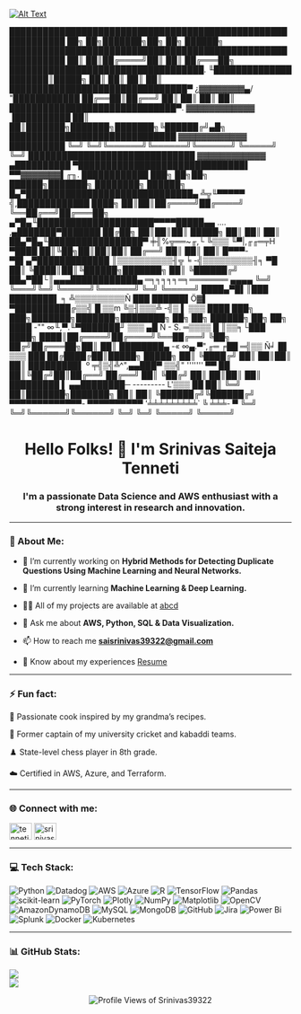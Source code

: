 [![Alt Text](https://user-images.githubusercontent.com/74038190/212750672-2f3f2b50-c84f-4ed8-a60a-849ae69ff9df.gif)](https://user-images.githubusercontent.com/74038190/212750672-2f3f2b50-c84f-4ed8-a60a-849ae69ff9df.gif)

████████████████████████████████████████████████████████████ ██╗ ██╗███████╗██╗ ██╗ ██████╗ ████████████████████████████████████████████████████████████ ██║ ██║██╔════╝██║ ██║ ██╔═══██╗ ███████████████████████████████████. ╙██████████████ ███████║█████╗ ██║ ██║ ██║ ██║ ████████████████████████████████▀ ¿▓▓▓▓▓▓▓▓▄/ "████████████ ██╔══██║██╔══╝ ██║ ██║ ██║ ██║ ██████████████████████████████▀. ▓▓▓▓▓▓▓▓▓▓▓▓ ▐██████████ ██║ ██║███████╗███████╗███████╗╚██████╔╝▄█╗ ██████████████████████████████ ▓▓▓▓▓▓▓▓▓▓▓▓ ██████████ ╚═╝ ╚═╝╚══════╝╚══════╝╚══════╝ ╚═════╝ ╚═╝ ██████████████████████████████ ▓▓▓▓▓▓▓▓▓▓▓▓ ▄██████████ ▀██████████████████████████████▌ ▀▀▓▓▓▓▓▓▓▌╓╖. ████████████ ███╗ ██╗██╗ ██████╗███████╗ ████████╗ ██████╗ █▄▀██████████████████████████████▄ ╩╦╙▀▀▀▀▀ ╣,█████████████ ████╗ ██║██║██╔════╝██╔════╝ ╚══██╔══╝██╔═══██╗ ▄▀█▄╙█████████████████████▀▀▀▀█████▄▄ .... ,▄███████▀███████ ██╔██╗ ██║██║██║ █████╗ ██║ ██║ ██║ ██▄▀█▄╙█████████████████▀ ╪╢%╦══~╓,└ ╚▒▒▒ ╙▀|,╓╓═╤H ▀████ ██║╚██╗██║██║██║ ██╔══╝ ██║ ██║ ██║ █▀▀▀-▀█▌▄▀█████████████ ║▒▒▒▒▒▒▒▒▒▒╢╦ ╘ -╣▒▒▒▒▒▒▒▒▒╢╕ ▀█ ██║ ╚████║██║╚██████╗███████╗ ██║ ╚██████╔╝ ██▄▀██└║▄▄▄████████████▄ ═╕╕╕╕╕═╕═══════ ▄▄▄▄ ╚═╝ ╚═══╝╚═╝ ╚═════╝╚══════╝ ╚═╝ ╚═════╝ ████▄▀█▌║███ ████████▌ ╕ ╩▒▒▒▒▒▒▒▒▒Ñ ███ ██████▌Ö▓▌ ▀██████████╔▒▒╣ █ ▒▒m ╚▒╢▒▒▒╩ -╣▒ ▌ ▒▒▒ ████ ███╗ ███╗███████╗███████╗████████╗ ██╗ ██╗ ██████╗ ██╗ ██╗ ████ -"" ∞╙,▀.╙▀███████╜ ▒▒▒ ▄█ Ñ - S. ═▒▒▒▒ █ ║▒▒╕└███ ████╗ ████║██╔════╝██╔════╝╚══██╔══╝ ╚██╗ ██╔╝██╔═══██╗██║ ██║ ████████▄ -« ∞▄.▀",╓═ ╒██ ═╣▒▒ Ñ╛ █▌ ▒▒▒ ███ ██╔████╔██║█████╗ █████╗ ██║ ╚████╔╝ ██║ ██║██║ ██║ █████████▌ º ╤╣▒╣╩^",▄▄███▀ ▒▒╣" ''''''' ▀▀ ██ ██║╚██╔╝██║██╔══╝ ██╔══╝ ██║ ╚██╔╝ ██║ ██║██║ ██║ █████████ ▌ ▄▄████████─ --------- L'▒▒▒ ██ ██║ ╚═╝ ██║███████╗███████╗ ██║ ██║ ╚██████╔╝╚██████╔╝ ▀▀▀▀▀▀▀▀▀▀▀▀▀- ▀▀▀▀▀▀▀▀▀▀ '╧╧╧╧╧╧╧╧╧` ╚ ╧╧╧- ▀ ╚═╝ ╚═╝╚══════╝╚══════╝ ╚═╝ ╚═╝ ╚═════╝ ╚═════╝

## <h1 align="center">Hello Folks! 🦹  I'm Srinivas Saiteja Tenneti</h1>
**<h3 align="center">I'm a passionate Data Science and AWS enthusiast with a strong interest in research and innovation.</h3>**

---

### 💫 About Me:
- 🔭 I’m currently working on **Hybrid Methods for Detecting Duplicate Questions Using Machine Learning and Neural Networks.**

- 🌱 I’m currently learning **Machine Learning & Deep Learning.**

- 👨‍💻 All of my projects are available at [abcd](abcd)

- 💬 Ask me about **AWS, Python, SQL & Data Visualization.**

- 📫 How to reach me **saisrinivas39322@gmail.com**

- 📄 Know about my experiences [Resume](https://drive.google.com/file/d/1J2usJg-rrwSFSC368b32qhpD7QR5J7uW/view?usp=sharing)

---

### ⚡ Fun fact:

🍳 Passionate cook inspired by my grandma’s recipes.

🏏 Former captain of my university cricket and kabaddi teams.

♟️ State-level chess player in 8th grade. 

☁️ Certified in AWS, Azure, and Terraform.

---

### 🌐 Connect with me:
<p align="left">
<a href="https://linkedin.com/in/tenneti srinivas saiteja" target="blank"><img align="center" src="https://raw.githubusercontent.com/rahuldkjain/github-profile-readme-generator/master/src/images/icons/Social/linked-in-alt.svg" alt="tenneti srinivas saiteja" height="30" width="40" /></a>
<a href="https://kaggle.com/srinivas39322" target="blank"><img align="center" src="https://raw.githubusercontent.com/rahuldkjain/github-profile-readme-generator/master/src/images/icons/Social/kaggle.svg" alt="srinivas39322" height="30" width="40" /></a>
</p>

---

### 💻 Tech Stack:
![Python](https://img.shields.io/badge/python-3670A0?style=for-the-badge&logo=python&logoColor=ffdd54) ![Datadog](https://img.shields.io/badge/datadog-%23632CA6.svg?style=for-the-badge&logo=datadog&logoColor=white) ![AWS](https://img.shields.io/badge/AWS-%23FF9900.svg?style=for-the-badge&logo=amazon-aws&logoColor=white) ![Azure](https://img.shields.io/badge/azure-%230072C6.svg?style=for-the-badge&logo=microsoftazure&logoColor=white) ![R](https://img.shields.io/badge/r-%23276DC3.svg?style=for-the-badge&logo=r&logoColor=white) ![TensorFlow](https://img.shields.io/badge/TensorFlow-%23FF6F00.svg?style=for-the-badge&logo=TensorFlow&logoColor=white) ![Pandas](https://img.shields.io/badge/pandas-%23150458.svg?style=for-the-badge&logo=pandas&logoColor=white) ![scikit-learn](https://img.shields.io/badge/scikit--learn-%23F7931E.svg?style=for-the-badge&logo=scikit-learn&logoColor=white) ![PyTorch](https://img.shields.io/badge/PyTorch-%23EE4C2C.svg?style=for-the-badge&logo=PyTorch&logoColor=white) ![Plotly](https://img.shields.io/badge/Plotly-%233F4F75.svg?style=for-the-badge&logo=plotly&logoColor=white) ![NumPy](https://img.shields.io/badge/numpy-%23013243.svg?style=for-the-badge&logo=numpy&logoColor=white) ![Matplotlib](https://img.shields.io/badge/Matplotlib-%23ffffff.svg?style=for-the-badge&logo=Matplotlib&logoColor=black) ![OpenCV](https://img.shields.io/badge/opencv-%23white.svg?style=for-the-badge&logo=opencv&logoColor=white) ![AmazonDynamoDB](https://img.shields.io/badge/Amazon%20DynamoDB-4053D6?style=for-the-badge&logo=Amazon%20DynamoDB&logoColor=white) ![MySQL](https://img.shields.io/badge/mysql-4479A1.svg?style=for-the-badge&logo=mysql&logoColor=white) ![MongoDB](https://img.shields.io/badge/MongoDB-%234ea94b.svg?style=for-the-badge&logo=mongodb&logoColor=white) ![GitHub](https://img.shields.io/badge/github-%23121011.svg?style=for-the-badge&logo=github&logoColor=white) ![Jira](https://img.shields.io/badge/jira-%230A0FFF.svg?style=for-the-badge&logo=jira&logoColor=white) ![Power Bi](https://img.shields.io/badge/power_bi-F2C811?style=for-the-badge&logo=powerbi&logoColor=black) ![Splunk](https://img.shields.io/badge/splunk-%23000000.svg?style=for-the-badge&logo=splunk&logoColor=white) ![Docker](https://img.shields.io/badge/docker-%230db7ed.svg?style=for-the-badge&logo=docker&logoColor=white) ![Kubernetes](https://img.shields.io/badge/kubernetes-%23326ce5.svg?style=for-the-badge&logo=kubernetes&logoColor=white)

---

### 📊 GitHub Stats:
![](https://github-readme-stats.vercel.app/api?username=Srinivas39322&theme=radical&hide_border=true&include_all_commits=false&count_private=false)<br/>
![](https://github-readme-stats.vercel.app/api/top-langs/?username=Srinivas39322&theme=radical&hide_border=true&include_all_commits=false&count_private=false&layout=compact)


<p align="center">
  <img src="https://komarev.com/ghpvc/?username=srinivas39322&label=PROFILE%20VIEWS&color=ff1493&style=for-the-badge" alt="Profile Views of Srinivas39322" />
</p>
